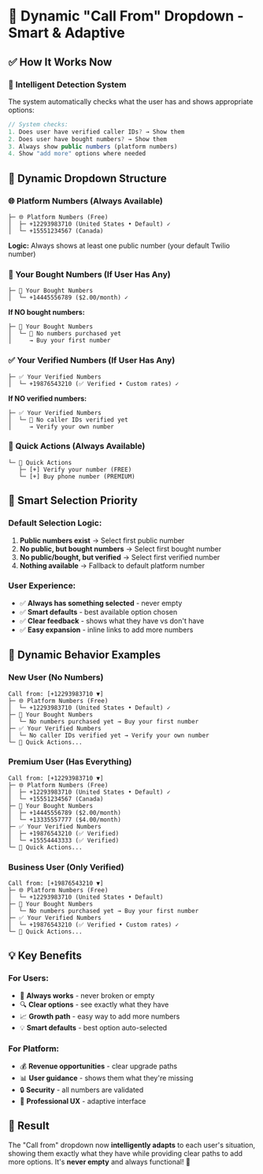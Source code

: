 # 🎯 Dynamic "Call From" Dropdown - Smart & Adaptive

## ✅ **How It Works Now**

### 🧠 **Intelligent Detection System**
The system automatically checks what the user has and shows appropriate options:

```javascript
// System checks:
1. Does user have verified caller IDs? → Show them
2. Does user have bought numbers? → Show them  
3. Always show public numbers (platform numbers)
4. Show "add more" options where needed
```

## 📱 **Dynamic Dropdown Structure**

### **🌐 Platform Numbers (Always Available)**
```
├─ 🌐 Platform Numbers (Free)
│  ├─ +12293983710 (United States • Default) ✓
│  └─ +15551234567 (Canada)
```
**Logic:** Always shows at least one public number (your default Twilio number)

### **📱 Your Bought Numbers (If User Has Any)**
```
├─ 📱 Your Bought Numbers
│  └─ +14445556789 ($2.00/month) ✓
```
**If NO bought numbers:**
```
├─ 📱 Your Bought Numbers  
│  └─ 📝 No numbers purchased yet
│     → Buy your first number
```

### **✅ Your Verified Numbers (If User Has Any)**
```
├─ ✅ Your Verified Numbers
│  └─ +19876543210 (✅ Verified • Custom rates) ✓
```  
**If NO verified numbers:**
```
├─ ✅ Your Verified Numbers
│  └─ 📝 No caller IDs verified yet
│     → Verify your own number
```

### **🚀 Quick Actions (Always Available)**
```
└─ 🚀 Quick Actions
   ├─ [+] Verify your number (FREE)
   └─ [+] Buy phone number (PREMIUM)
```

## 🎯 **Smart Selection Priority**

### **Default Selection Logic:**
1. **Public numbers exist** → Select first public number
2. **No public, but bought numbers** → Select first bought number  
3. **No public/bought, but verified** → Select first verified number
4. **Nothing available** → Fallback to default platform number

### **User Experience:**
- ✅ **Always has something selected** - never empty
- ✅ **Smart defaults** - best available option chosen
- ✅ **Clear feedback** - shows what they have vs don't have
- ✅ **Easy expansion** - inline links to add more numbers

## 🔄 **Dynamic Behavior Examples**

### **New User (No Numbers)**
```
Call from: [+12293983710 ▼]
├─ 🌐 Platform Numbers (Free)
│  └─ +12293983710 (United States • Default) ✓
├─ 📱 Your Bought Numbers
│  └─ No numbers purchased yet → Buy your first number
├─ ✅ Your Verified Numbers  
│  └─ No caller IDs verified yet → Verify your own number
└─ 🚀 Quick Actions...
```

### **Premium User (Has Everything)**
```
Call from: [+12293983710 ▼]
├─ 🌐 Platform Numbers (Free)
│  ├─ +12293983710 (United States • Default) ✓
│  └─ +15551234567 (Canada)
├─ 📱 Your Bought Numbers
│  ├─ +14445556789 ($2.00/month)
│  └─ +13335557777 ($4.00/month)
├─ ✅ Your Verified Numbers
│  ├─ +19876543210 (✅ Verified)
│  └─ +15554443333 (✅ Verified)
└─ 🚀 Quick Actions...
```

### **Business User (Only Verified)**
```
Call from: [+19876543210 ▼]
├─ 🌐 Platform Numbers (Free)
│  └─ +12293983710 (United States • Default)
├─ 📱 Your Bought Numbers
│  └─ No numbers purchased yet → Buy your first number
├─ ✅ Your Verified Numbers
│  └─ +19876543210 (✅ Verified • Custom rates) ✓
└─ 🚀 Quick Actions...
```

## 💡 **Key Benefits**

### **For Users:**
- 🎯 **Always works** - never broken or empty
- 🔍 **Clear options** - see exactly what they have
- 📈 **Growth path** - easy way to add more numbers
- 💡 **Smart defaults** - best option auto-selected

### **For Platform:**
- 💰 **Revenue opportunities** - clear upgrade paths
- 📊 **User guidance** - shows them what they're missing
- 🔒 **Security** - all numbers are validated
- 🎨 **Professional UX** - adaptive interface

## 🎉 **Result**

The "Call from" dropdown now **intelligently adapts** to each user's situation, showing them exactly what they have while providing clear paths to add more options. It's **never empty** and always functional! 🚀
